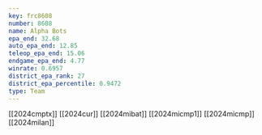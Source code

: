 ```yaml
---
key: frc8608
number: 8608
name: Alpha Bots
epa_end: 32.68
auto_epa_end: 12.85
teleop_epa_end: 15.06
endgame_epa_end: 4.77
winrate: 0.6957
district_epa_rank: 27
district_epa_percentile: 0.9472
type: Team
---
```

[[2024cmptx]]
[[2024cur]]
[[2024mibat]]
[[2024micmp1]]
[[2024micmp]]
[[2024milan]]

